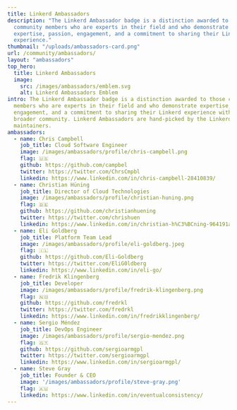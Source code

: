```yaml
---
title: Linkerd Ambassadors
description: "The Linkerd Ambassador badge is a distinction awarded to those
  community members who are experts in their field and who demonstrate
  expertise, passion, engagement, and a commitment to sharing their Linkerd
  experience."
thumbnail: "/uploads/ambassadors-card.png"
url: /community/ambassadors/
layout: "ambassadors"
top_hero:
  title: Linkerd Ambassadors
  image:
    src: /images/ambassadors/emblem.svg
    alt: Linkerd Ambassadors Emblem
intro: The Linkerd Ambassador badge is a distinction awarded to those community
  members who are experts in their field and who demonstrate expertise, passion,
  engagement, and a commitment to sharing their Linkerd experience with the
  broader community. Linkerd Ambassadors are hand-picked by the Linkerd
  maintainers.
ambassadors:
  - name: Chris Campbell
    job_title: Cloud Software Engineer
    image: /images/ambassadors/profile/chris-campbell.png
    flag: 🇺🇸
    github: https://github.com/campbel
    twitter: https://twitter.com/ChrsCmpbl
    linkedin: https://www.linkedin.com/in/chris-campbell-28410839/
  - name: Christian Hüning
    job_title: Director of Cloud Technologies
    image: /images/ambassadors/profile/christian-huning.png
    flag: 🇩🇪
    github: https://github.com/christianhuening
    twitter: https://twitter.com/chrishuen
    linkedin: https://www.linkedin.com/in/christian-h%C3%BCning-964191a3/
  - name: Eli Goldberg
    job_title: Platform Team Lead
    image: /images/ambassadors/profile/eli-goldberg.jpeg
    flag: 🇮🇱
    github: https://github.com/Eli-Goldberg
    twitter: https://twitter.com/EliG0ldberg
    linkedin: https://www.linkedin.com/in/eli-go/
  - name: Fredrik Klingenberg
    job_title: Developer
    image: /images/ambassadors/profile/fredrik-klingenberg.png
    flag: 🇳🇴
    github: https://github.com/fredrkl
    twitter: https://twitter.com/fredrkl
    linkedin: https://www.linkedin.com/in/fredrikklingenberg/
  - name: Sergio Méndez
    job_title: DevOps Engineer
    image: /images/ambassadors/profile/sergio-mendez.png
    flag: 🇬🇹
    github: https://github.com/sergioarmgpl
    twitter: https://twitter.com/sergioarmgpl
    linkedin: https://www.linkedin.com/in/sergioarmgpl/
  - name: Steve Gray
    job_title: Founder & CEO
    image: '/images/ambassadors/profile/steve-gray.png'
    flag: 🇦🇺
    linkedin: https://www.linkedin.com/in/eventualconsistency/
---
```

